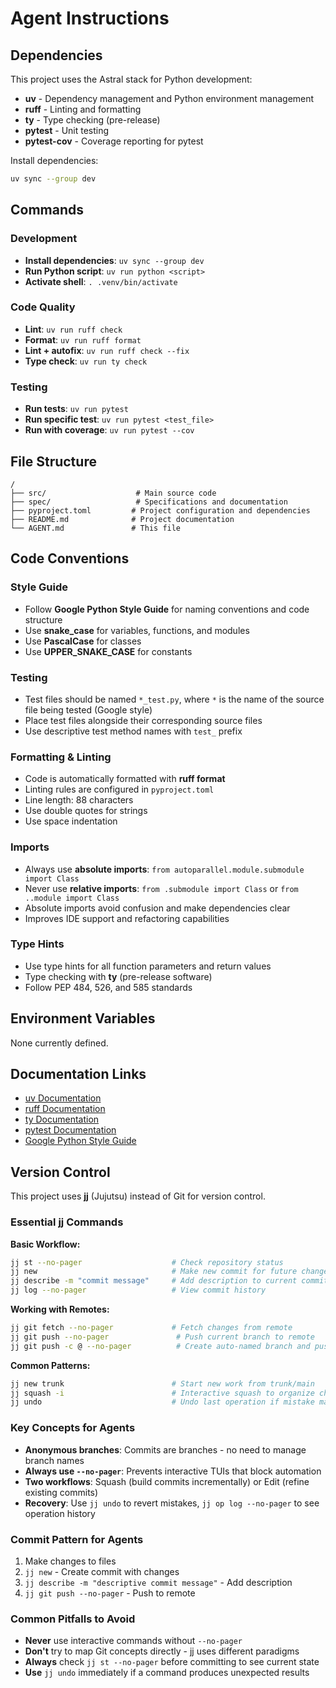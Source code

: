 # Agent Instructions

## Dependencies

This project uses the Astral stack for Python development:

- **uv** - Dependency management and Python environment management
- **ruff** - Linting and formatting
- **ty** - Type checking (pre-release)
- **pytest** - Unit testing
- **pytest-cov** - Coverage reporting for pytest

Install dependencies:
```bash
uv sync --group dev
```

## Commands

### Development
- **Install dependencies**: `uv sync --group dev`
- **Run Python script**: `uv run python <script>`
- **Activate shell**: `. .venv/bin/activate`

### Code Quality
- **Lint**: `uv run ruff check`
- **Format**: `uv run ruff format`
- **Lint + autofix**: `uv run ruff check --fix`
- **Type check**: `uv run ty check`

### Testing
- **Run tests**: `uv run pytest`
- **Run specific test**: `uv run pytest <test_file>`
- **Run with coverage**: `uv run pytest --cov`

## File Structure

```
/
├── src/                    # Main source code
├── spec/                   # Specifications and documentation
├── pyproject.toml         # Project configuration and dependencies
├── README.md              # Project documentation
└── AGENT.md               # This file
```

## Code Conventions

### Style Guide
- Follow **Google Python Style Guide** for naming conventions and code structure
- Use **snake_case** for variables, functions, and modules
- Use **PascalCase** for classes
- Use **UPPER_SNAKE_CASE** for constants

### Testing
- Test files should be named `*_test.py`, where `*` is the name of the source file being tested (Google style)
- Place test files alongside their corresponding source files
- Use descriptive test method names with `test_` prefix

### Formatting & Linting
- Code is automatically formatted with **ruff format**
- Linting rules are configured in `pyproject.toml`
- Line length: 88 characters
- Use double quotes for strings
- Use space indentation

### Imports
- Always use **absolute imports**: `from autoparallel.module.submodule import Class`
- Never use **relative imports**: `from .submodule import Class` or `from ..module import Class`
- Absolute imports avoid confusion and make dependencies clear
- Improves IDE support and refactoring capabilities

### Type Hints
- Use type hints for all function parameters and return values
- Type checking with **ty** (pre-release software)
- Follow PEP 484, 526, and 585 standards

## Environment Variables

None currently defined.

## Documentation Links

- [uv Documentation](https://docs.astral.sh/uv/)
- [ruff Documentation](https://docs.astral.sh/ruff/)
- [ty Documentation](https://github.com/astral-sh/ty/)
- [pytest Documentation](https://docs.pytest.org/)
- [Google Python Style Guide](https://google.github.io/styleguide/pyguide.html)

## Version Control

This project uses **jj** (Jujutsu) instead of Git for version control.

### Essential jj Commands

**Basic Workflow:**
```bash
jj st --no-pager                    # Check repository status
jj new                              # Make new commit for future changes; if changes already in working copy, skip this
jj describe -m "commit message"     # Add description to current commit
jj log --no-pager                   # View commit history
```

**Working with Remotes:**
```bash
jj git fetch --no-pager             # Fetch changes from remote
jj git push --no-pager               # Push current branch to remote
jj git push -c @ --no-pager          # Create auto-named branch and push current commit
```

**Common Patterns:**
```bash
jj new trunk                        # Start new work from trunk/main
jj squash -i                        # Interactive squash to organize changes
jj undo                             # Undo last operation if mistake made
```

### Key Concepts for Agents

- **Anonymous branches**: Commits are branches - no need to manage branch names
- **Always use `--no-pager`**: Prevents interactive TUIs that block automation
- **Two workflows**: Squash (build commits incrementally) or Edit (refine existing commits)
- **Recovery**: Use `jj undo` to revert mistakes, `jj op log --no-pager` to see operation history

### Commit Pattern for Agents

1. Make changes to files
2. `jj new` - Create commit with changes
3. `jj describe -m "descriptive commit message"` - Add description
4. `jj git push --no-pager` - Push to remote

### Common Pitfalls to Avoid

- **Never** use interactive commands without `--no-pager`
- **Don't** try to map Git concepts directly - jj uses different paradigms
- **Always** check `jj st --no-pager` before committing to see current state
- **Use** `jj undo` immediately if a command produces unexpected results
